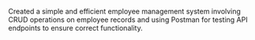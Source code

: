 Created a simple and efficient employee management system involving CRUD operations on employee records and using Postman for testing API endpoints to ensure correct functionality.

